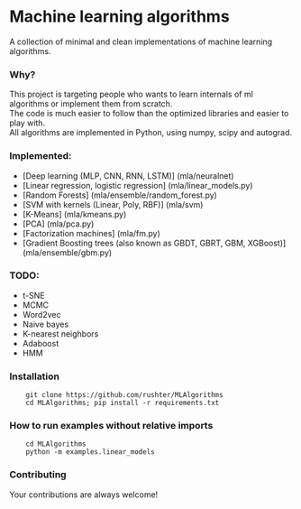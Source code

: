 # Machine learning algorithms 
A collection of minimal and clean implementations of machine learning algorithms.

### Why?
This project is targeting people who wants to learn internals of ml algorithms or implement them from scratch.  
The code is much easier to follow than the optimized libraries and easier to play with.  
All algorithms are implemented in Python, using numpy, scipy and autograd.

### Implemented: 
* [Deep learning (MLP, CNN, RNN, LSTM)] (mla/neuralnet)
* [Linear regression, logistic regression] (mla/linear_models.py)
* [Random Forests] (mla/ensemble/random_forest.py)
* [SVM with kernels (Linear, Poly, RBF)] (mla/svm)
* [K-Means] (mla/kmeans.py)
* [PCA] (mla/pca.py)
* [Factorization machines] (mla/fm.py)
* [Gradient Boosting trees (also known as GBDT, GBRT, GBM, XGBoost)] (mla/ensemble/gbm.py)


### TODO:
* t-SNE
* MCMC
* Word2vec
* Naive bayes 
* K-nearest neighbors
* Adaboost
* HMM

### Installation
        git clone https://github.com/rushter/MLAlgorithms
        cd MLAlgorithms; pip install -r requirements.txt

### How to run examples without relative imports
        cd MLAlgorithms
        python -m examples.linear_models
            
### Contributing
Your contributions are always welcome!
